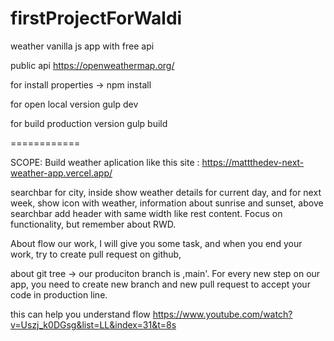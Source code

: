 # firstProjectForWaldi

weather vanilla js app with free api

public api
https://openweathermap.org/

for install properties
-> npm install

for open local version
gulp dev

for build production version
gulp build

============

SCOPE:
Build weather aplication like this site : https://mattthedev-next-weather-app.vercel.app/

searchbar for city, inside show weather details for current day, and for next week, show icon with weather, information about sunrise and sunset, above searchbar add header with same width like rest content.
Focus on functionality, but remember about RWD.

About flow our work,
I will give you some task, and when you end your work, try to create pull request on github,

about git tree -> our produciton branch is ,main'.
For every new step on our app, you need to create new branch and new pull request to accept your code in production line.

this can help you understand flow
https://www.youtube.com/watch?v=Uszj_k0DGsg&list=LL&index=31&t=8s
